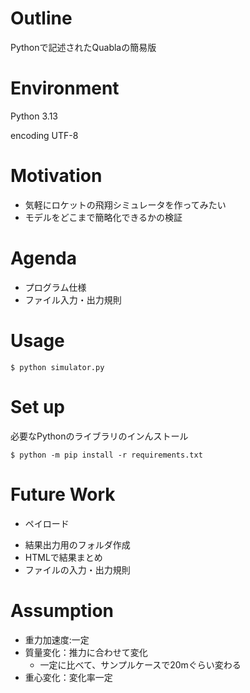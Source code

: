 # Outline
Pythonで記述されたQuablaの簡易版

# Environment
Python 3.13

encoding UTF-8


# Motivation
* 気軽にロケットの飛翔シミュレータを作ってみたい
* モデルをどこまで簡略化できるかの検証

# Agenda
* プログラム仕様 
* ファイル入力・出力規則

# Usage

```
$ python simulator.py
```

# Set up

必要なPythonのライブラリのインんストール
```
$ python -m pip install -r requirements.txt
```

# Future Work
<!-- * 磁気偏角 -->
<!-- * 2段分離 -->
* ペイロード
<!-- * 空力パラメータのマッハ数補間 -->
* 結果出力用のフォルダ作成
* HTMLで結果まとめ
* ファイルの入力・出力規則
<!-- * 上空風ファイルの入力 -->

# Assumption
* 重力加速度:一定
* 質量変化：推力に合わせて変化
    * 一定に比べて、サンプルケースで20mぐらい変わる
* 重心変化：変化率一定